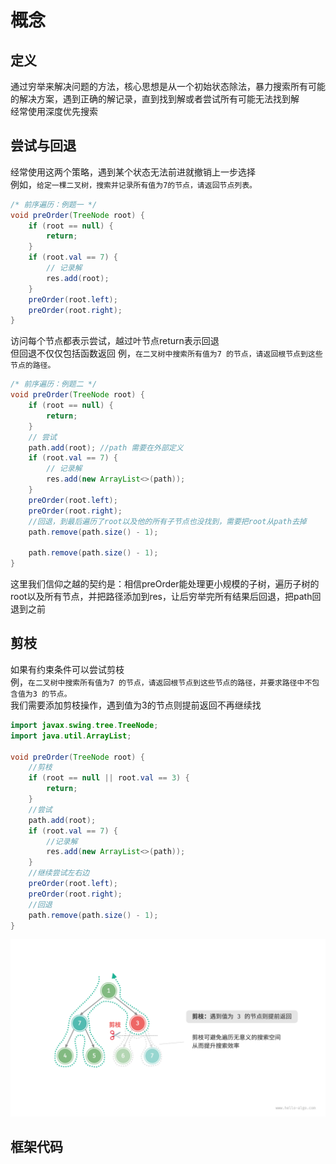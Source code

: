 # 概念
## 定义
通过穷举来解决问题的方法，核心思想是从一个初始状态除法，暴力搜索所有可能的解决方案，遇到正确的解记录，直到找到解或者尝试所有可能无法找到解  
经常使用深度优先搜索  
## 尝试与回退
经常使用这两个策略，遇到某个状态无法前进就撤销上一步选择  
例如，`给定一棵二叉树，搜索并记录所有值为7的节点，请返回节点列表。`
```java
/* 前序遍历：例题一 */
void preOrder(TreeNode root) {
    if (root == null) {
        return;
    }
    if (root.val == 7) {
        // 记录解
        res.add(root);
    }
    preOrder(root.left);
    preOrder(root.right);
}
```
访问每个节点都表示尝试，越过叶节点return表示回退  
但回退不仅仅包括函数返回
例，`在二叉树中搜索所有值为7 的节点，请返回根节点到这些节点的路径。`
```java
/* 前序遍历：例题二 */
void preOrder(TreeNode root) {
    if (root == null) {
        return;
    }
    // 尝试
    path.add(root); //path 需要在外部定义
    if (root.val == 7) {
        // 记录解
        res.add(new ArrayList<>(path));
    }
    preOrder(root.left);
    preOrder(root.right);
    //回退，到最后遍历了root以及他的所有子节点也没找到，需要把root从path去掉
    path.remove(path.size() - 1);

    path.remove(path.size() - 1);
}
```
这里我们信仰之越的契约是：相信preOrder能处理更小规模的子树，遍历子树的root以及所有节点，并把路径添加到res，让后穷举完所有结果后回退，把path回退到之前
## 剪枝
如果有约束条件可以尝试剪枝  
例，`在二叉树中搜索所有值为7 的节点，请返回根节点到这些节点的路径，并要求路径中不包含值为3 的节点。`  
我们需要添加剪枝操作，遇到值为3的节点则提前返回不再继续找

```java
import javax.swing.tree.TreeNode;
import java.util.ArrayList;

void preOrder(TreeNode root) {
    //剪枝
    if (root == null || root.val == 3) {
        return;
    }
    //尝试
    path.add(root);
    if (root.val == 7) {
        //记录解
        res.add(new ArrayList<>(path));
    }
    //继续尝试左右边
    preOrder(root.left);
    preOrder(root.right);
    //回退
    path.remove(path.size() - 1);
}
```
![img_12.png](img_12.png)

## 框架代码

